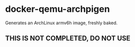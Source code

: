 # docker-qemu-archpigen
Generates an ArchLinux armv6h image, freshly baked.

## THIS IS NOT COMPLETED, DO NOT USE

